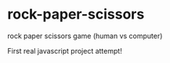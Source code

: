 # rock-paper-scissors

rock paper scissors game (human vs computer)

First real javascript project attempt!